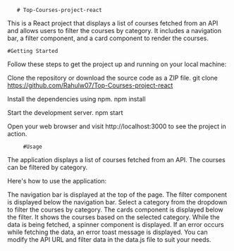        # Top-Courses-project-react
      
This is a React project that displays a list of courses fetched from an API and allows users to filter the courses by category.
It includes a navigation bar, a filter component, and a card component to render the courses.

    #Getting Started
Follow these steps to get the project up and running on your local machine:

Clone the repository or download the source code as a ZIP file.
git clone  https://github.com/Rahulw07/Top-Courses-project-react

Install the dependencies using npm.
npm install

Start the development server.
npm start

Open your web browser and visit http://localhost:3000 to see the project in action.

         #Usage
The application displays a list of courses fetched from an API. The courses can be filtered by category. 

Here's how to use the application:

The navigation bar is displayed at the top of the page.
The filter component is displayed below the navigation bar.
Select a category from the dropdown to filter the courses by category.
The cards component is displayed below the filter.
It shows the courses based on the selected category.
While the data is being fetched, a spinner component is displayed.
If an error occurs while fetching the data, an error toast message is displayed.
You can modify the API URL and filter data in the data.js file to suit your needs.
